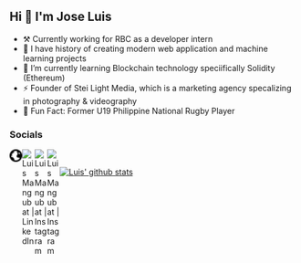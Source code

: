 ## Hi 👋 I'm Jose Luis

- ⚒  Currently working for RBC as a developer intern
- 🔭 I have history of creating modern web application and machine learning projects
- 🌱 I’m currently learning Blockchain technology speciifically Solidity (Ethereum)
- ⚡ Founder of Stei Light Media, which is a marketing agency specalizing in photography & videography
- 🚀 Fun Fact: Former U19 Philippine National Rugby Player

### Socials
[<img align="left" alt="luismangubat.com" width="22px" src="https://raw.githubusercontent.com/iconic/open-iconic/master/svg/globe.svg" />][website]
[<img align="left" alt="Luis Mangubat | LinkedIn" width="22px" src="https://cdn.jsdelivr.net/npm/simple-icons@v3/icons/linkedin.svg" />][linkedin]
[<img align="left" alt="Luis Mangubat | Instagram" width="22px" src="https://cdn.jsdelivr.net/npm/simple-icons@v3/icons/kaggle.svg" />][instagram]
[<img align="left" alt="Luis Mangubat | Instagram" width="22px" src="https://cdn.jsdelivr.net/npm/simple-icons@v3/icons/instagram.svg" />][instagram]
<br />


[website]: https://luismangubat.com
[instagram]: https://instagram.com/thepipedream_
[linkedin]: https://linkedin.com/in/joseluismangubat
[Kaggle]: https://www.kaggle.com/luismangubat

[![Luis' github stats](https://github-readme-stats.vercel.app/api?username=luismangubat&count_private=true&show_icons=true&theme=radical&hide_rank=false)](https://github.com/anuraghazra/github-readme-stats)

